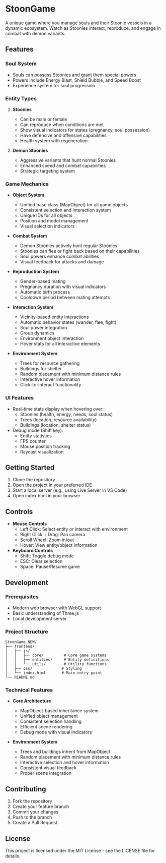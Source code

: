 # StoonGame

A unique game where you manage souls and their Stoonie vessels in a dynamic ecosystem. Watch as Stoonies interact, reproduce, and engage in combat with demon variants.

## Features

### Soul System
- Souls can possess Stoonies and grant them special powers
- Powers include Energy Blast, Shield Bubble, and Speed Boost
- Experience system for soul progression

### Entity Types
1. **Stoonies**
   - Can be male or female
   - Can reproduce when conditions are met
   - Show visual indicators for states (pregnancy, soul possession)
   - Have defensive and offensive capabilities
   - Health system with regeneration

2. **Demon Stoonies**
   - Aggressive variants that hunt normal Stoonies
   - Enhanced speed and combat capabilities
   - Strategic targeting system

### Game Mechanics
- **Object System**
  - Unified base class (MapObject) for all game objects
  - Consistent selection and interaction system
  - Unique IDs for all objects
  - Position and model management
  - Visual selection indicators

- **Combat System**
  - Demon Stoonies actively hunt regular Stoonies
  - Stoonies can flee or fight back based on their capabilities
  - Soul powers enhance combat abilities
  - Visual feedback for attacks and damage

- **Reproduction System**
  - Gender-based mating
  - Pregnancy duration with visual indicators
  - Automatic birth process
  - Cooldown period between mating attempts

- **Interaction System**
  - Vicinity-based entity interactions
  - Automatic behavior states (wander, flee, fight)
  - Soul power integration
  - Group dynamics
  - Environment object interaction
  - Hover stats for all interactive elements

- **Environment System**
  - Trees for resource gathering
  - Buildings for shelter
  - Random placement with minimum distance rules
  - Interactive hover information
  - Click-to-interact functionality

### UI Features
- Real-time stats display when hovering over:
  - Stoonies (health, energy, needs, soul status)
  - Trees (location, resource availability)
  - Buildings (location, shelter status)
- Debug mode (Shift key):
  - Entity statistics
  - FPS counter
  - Mouse position tracking
  - Raycast visualization

## Getting Started

1. Clone the repository
2. Open the project in your preferred IDE
3. Start a local server (e.g., using Live Server in VS Code)
4. Open index.html in your browser

## Controls
- **Mouse Controls**
  - Left Click: Select entity or interact with environment
  - Right Click + Drag: Pan camera
  - Scroll Wheel: Zoom in/out
  - Hover: View entity/object information
- **Keyboard Controls**
  - Shift: Toggle debug mode
  - ESC: Clear selection
  - Space: Pause/Resume game

## Development

### Prerequisites
- Modern web browser with WebGL support
- Basic understanding of Three.js
- Local development server

### Project Structure
```
StoonGame_NEW/
├── frontend/
│   ├── js/
│   │   ├── core/         # Core game systems
│   │   ├── entities/     # Entity definitions
│   │   └── utils/        # Utility functions
│   ├── css/             # Styling
│   └── index.html       # Main entry point
└── README.md
```

### Technical Features
- **Core Architecture**
  - MapObject-based inheritance system
  - Unified object management
  - Consistent selection handling
  - Efficient scene rendering
  - Debug mode with visual indicators

- **Environment System**
  - Trees and buildings inherit from MapObject
  - Random placement with minimum distance rules
  - Interactive selection and hover information
  - Consistent visual feedback
  - Proper scene integration

## Contributing
1. Fork the repository
2. Create your feature branch
3. Commit your changes
4. Push to the branch
5. Create a Pull Request

## License
This project is licensed under the MIT License - see the LICENSE file for details.

